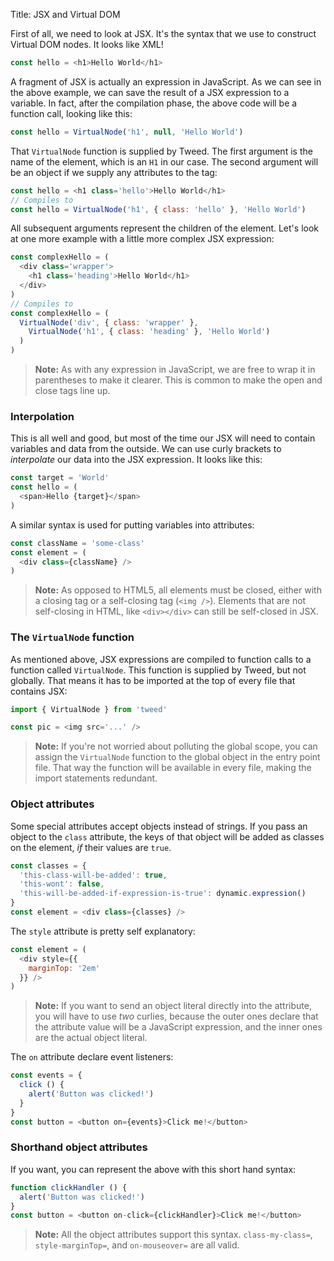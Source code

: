 Title: JSX and Virtual DOM

First of all, we need to look at JSX. It's the syntax that we use to construct Virtual DOM
nodes. It looks like XML!

```javascript
const hello = <h1>Hello World</h1>
```

A fragment of JSX is actually an expression in JavaScript. As we can see in the above
example, we can save the result of a JSX expression to a variable. In fact, after the
compilation phase, the above code will be a function call, looking like this:

```javascript
const hello = VirtualNode('h1', null, 'Hello World')
```

That `VirtualNode` function is supplied by Tweed. The first argument is the name of the element,
which is an `H1` in our case. The second argument will be an object if we supply any
attributes to the tag:

```javascript
const hello = <h1 class='hello'>Hello World</h1>
// Compiles to
const hello = VirtualNode('h1', { class: 'hello' }, 'Hello World')
```

All subsequent arguments represent the children of the element. Let's look at one more
example with a little more complex JSX expression:

```javascript
const complexHello = (
  <div class='wrapper'>
    <h1 class='heading'>Hello World</h1>
  </div>
)
// Compiles to
const complexHello = (
  VirtualNode('div', { class: 'wrapper' },
    VirtualNode('h1', { class: 'heading' }, 'Hello World')
  )
)
```

> **Note:** As with any expression in JavaScript, we are free to wrap it in parentheses to
> make it clearer. This is common to make the open and close tags line up.

### Interpolation
This is all well and good, but most of the time our JSX will need to contain variables and
data from the outside. We can use curly brackets to _interpolate_ our data into the JSX
expression. It looks like this:

```javascript
const target = 'World'
const hello = (
  <span>Hello {target}</span>
)
```

A similar syntax is used for putting variables into attributes:

```javascript
const className = 'some-class'
const element = (
  <div class={className} />
)
```

> **Note:** As opposed to HTML5, all elements must be closed, either with a closing tag or
> a self-closing tag (`<img />`). Elements that are not self-closing in HTML, like
> `<div></div>` can still be self-closed in JSX.

### The `VirtualNode` function
As mentioned above, JSX expressions are compiled to function calls to a function called
`VirtualNode`. This function is supplied by Tweed, but not globally. That means it has to be
imported at the top of every file that contains JSX:

```javascript
import { VirtualNode } from 'tweed'

const pic = <img src='...' />
```

> **Note:** If you're not worried about polluting the global scope, you can assign the
> `VirtualNode` function to the global object in the entry point file. That way the function
> will be available in every file, making the import statements redundant.

### Object attributes
Some special attributes accept objects instead of strings. If you pass an object to the
`class` attribute, the keys of that object will be added as classes on the element, _if_
their values are `true`.

```javascript
const classes = {
  'this-class-will-be-added': true,
  'this-wont': false,
  'this-will-be-added-if-expression-is-true': dynamic.expression()
}
const element = <div class={classes} />
```

The `style` attribute is pretty self explanatory:

```javascript
const element = (
  <div style={{
    marginTop: '2em'
  }} />
)
```

> **Note:** If you want to send an object literal directly into the attribute, you will
> have to use _two_ curlies, because the outer ones declare that the attribute value will
> be a JavaScript expression, and the inner ones are the actual object literal.

The `on` attribute declare event listeners:

```javascript
const events = {
  click () {
    alert('Button was clicked!')
  }
}
const button = <button on={events}>Click me!</button>
```

### Shorthand object attributes
If you want, you can represent the above with this short hand syntax:

```javascript
function clickHandler () {
  alert('Button was clicked!')
}
const button = <button on-click={clickHandler}>Click me!</button>
```

> **Note:** All the object attributes support this syntax. `class-my-class=`,
> `style-marginTop=`, and `on-mouseover=` are all valid.

